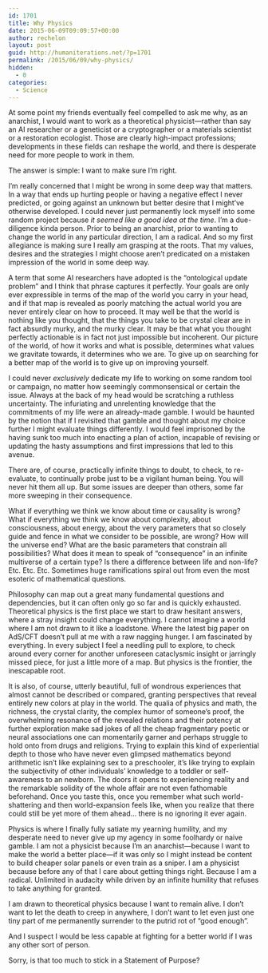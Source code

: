 ```yaml
---
id: 1701
title: Why Physics
date: 2015-06-09T09:09:57+00:00
author: rechelon
layout: post
guid: http://humaniterations.net/?p=1701
permalink: /2015/06/09/why-physics/
hidden:
  - 0
categories:
  - Science
---
```

At some point my friends eventually feel compelled to ask me why, as an anarchist, I would want to work as a theoretical physicist—rather than say an AI researcher or a geneticist or a cryptographer or a materials scientist or a restoration ecologist. Those are clearly high-impact professions; developments in these fields can reshape the world, and there is desperate need for more people to work in them.

The answer is simple: I want to make sure I&#8217;m right.

I&#8217;m really concerned that I might be wrong in some deep way that matters. In a way that ends up hurting people or having a negative effect I never predicted, or going against an unknown but better desire that I might&#8217;ve otherwise developed. I could never just permanently lock myself into some random project because _it seemed like a good idea at the time_. I&#8217;m a due-diligence kinda person. Prior to being an anarchist, prior to wanting to change the world in any particular direction, I am a radical. And so my first allegiance is making sure I really am grasping at the roots. That my values, desires and the strategies I might choose aren&#8217;t predicated on a mistaken impression of the world in some deep way.

A term that some AI researchers have adopted is the &#8220;ontological update problem&#8221; and I think that phrase captures it perfectly. Your goals are only ever expressible in terms of the map of the world you carry in your head, and if that map is revealed as poorly matching the actual world you are never entirely clear on how to proceed. It may well be that the world is nothing like you thought, that the things you take to be crystal clear are in fact absurdly murky, and the murky clear. It may be that what you thought perfectly actionable is in fact not just impossible but incoherent. Our picture of the world, of how it works and what is possible, determines what values we gravitate towards, it determines who we are. To give up on searching for a better map of the world is to give up on improving yourself.

I could never _exclusively_ dedicate my life to working on some random tool or campaign, no matter how seemingly commonsensical or certain the issue. Always at the back of my head would be scratching a ruthless uncertainty. The infuriating and unrelenting knowledge that the commitments of my life were an already-made gamble. I would be haunted by the notion that if I revisited that gamble and thought about my choice further I might evaluate things differently. I would feel imprisoned by the having sunk too much into enacting a plan of action, incapable of revising or updating the hasty assumptions and first impressions that led to this avenue.

There are, of course, practically infinite things to doubt, to check, to re-evaluate, to continually probe just to be a vigilant human being. You will never hit them all up. But some issues are deeper than others, some far more sweeping in their consequence.

What if everything we think we know about time or causality is wrong? What if everything we think we know about complexity, about consciousness, about energy, about the very parameters that so closely guide and fence in what we consider to be possible, are wrong? How will the universe end? What are the basic parameters that constrain all possibilities? What does it mean to speak of &#8220;consequence&#8221; in an infinite multiverse of a certain type? Is there a difference between life and non-life? Etc. Etc. Etc. Sometimes huge ramifications spiral out from even the most esoteric of mathematical questions.

Philosophy can map out a great many fundamental questions and dependencies, but it can often only go so far and is quickly exhausted. Theoretical physics is the first place we start to draw hesitant answers, where a stray insight could change everything. I cannot imagine a world where I am not drawn to it like a loadstone. Where the latest big paper on AdS/CFT doesn&#8217;t pull at me with a raw nagging hunger. I am fascinated by everything. In every subject I feel a needling pull to explore, to check around every corner for another unforeseen cataclysmic insight or jarringly missed piece, for just a little more of a map. But physics is the frontier, the inescapable root.

It is also, of course, utterly beautiful, full of wondrous experiences that almost cannot be described or compared, granting perspectives that reveal entirely new colors at play in the world. The qualia of physics and math, the richness, the crystal clarity, the complex humor of someone&#8217;s proof, the overwhelming resonance of the revealed relations and their potency at further exploration make sad jokes of all the cheap fragmentary poetic or neural associations one can momentarily garner and perhaps struggle to hold onto from drugs and religions. Trying to explain this kind of experiential depth to those who have never even glimpsed mathematics beyond arithmetic isn&#8217;t like explaining sex to a preschooler, it&#8217;s like trying to explain the subjectivity of other individuals&#8217; knowledge to a toddler or self-awareness to an newborn. The doors it opens to experiencing reality and the remarkable solidity of the whole affair are not even fathomable beforehand. Once you taste this, once you remember what such world-shattering and then world-expansion feels like, when you realize that there could still be yet more of them ahead&#8230; there is no ignoring it ever again.

Physics is where I finally fully satiate my yearning humility, and my desperate need to never give up my agency in some foolhardy or naive gamble. I am not a physicist because I&#8217;m an anarchist—because I want to make the world a better place—if it was only so I might instead be content to build cheaper solar panels or even train as a sniper. I am a physicist because before any of that I care about getting things right. Because I am a radical. Unlimited in audacity while driven by an infinite humility that refuses to take anything for granted.

I am drawn to theoretical physics because I want to remain alive. I don&#8217;t want to let the death to creep in anywhere, I don&#8217;t want to let even just one tiny part of me permanently surrender to the putrid rot of &#8220;good enough&#8221;.

And I suspect I would be less capable at fighting for a better world if I was any other sort of person.

Sorry, is that too much to stick in a Statement of Purpose?
